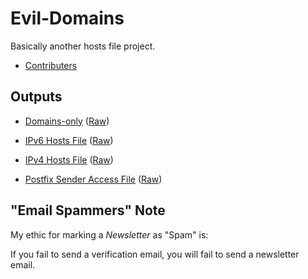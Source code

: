 # Evil-Domains

Basically another hosts file project.

- [Contributers](https://github.com/timmyrs/Evil-Domains/blob/master/Contributers.csv)

## Outputs

- [Domains-only](https://github.com/timmyrs/Evil-Domains/blob/master/output/domains.txt) ([Raw](https://raw.githubusercontent.com/timmyrs/Evil-Domains/master/output/domains.txt))

- [IPv6 Hosts File](https://github.com/timmyrs/Evil-Domains/blob/master/output/hosts-6.txt) ([Raw](https://raw.githubusercontent.com/timmyrs/Evil-Domains/master/output/hosts-6.txt))

- [IPv4 Hosts File](https://github.com/timmyrs/Evil-Domains/blob/master/output/hosts-4.txt) ([Raw](https://raw.githubusercontent.com/timmyrs/Evil-Domains/master/output/hosts-4.txt))

- [Postfix Sender Access File](https://github.com/timmyrs/Evil-Domains/blob/master/output/postfix_sender_access.txt) ([Raw](https://raw.githubusercontent.com/timmyrs/Evil-Domains/master/output/postfix_sender_access.txt))

## "Email Spammers" Note

My ethic for marking a _Newsletter_ as "Spam" is:

If you fail to send a verification email, you will fail to send a newsletter email.
